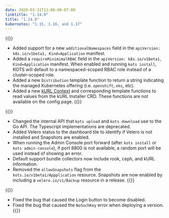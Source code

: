 ```yaml
---
date: 2020-03-31T12:00:00-07:00
linktitle: "1.14.0"
title: "1.14.0"
kubernetes: "1.15, 1.16, and 1.17"
---
```


{{<features>}}
* Added support for a new `additionalNamespaces` field in the `apiVersion: k8s.io/v1beta1, Kind=Application` manifest.
* Added a `requireMinimimalRBAC` field in the `apiVersion: k8s.io/v1beta1, Kind=Application` manifest. 
When enabled and running `kots install`, KOTS will default to a namespaced-scoped RBAC role instead of a cluster-scoped role.
* Added a new `Distribution` template function to return a string indicating the managed Kubernetes offering (i.e. `openshift`, `eks`, etc).
* Added a new [kURL Context](/reference/template-functions/kurl-context) and corresponding template functions to read 
values from the kURL Installer CRD. 
These functions are not available on the config page.
{{</features>}}

{{<changes>}}
* Changed the internal API that `kots upload` and `kots download` use to the Go API. 
The Typescript implementations are deprecated.
* Added Velero status to the dashboard tile to identify if Velero is not installed and Snapshots are enabled.
* When running the Admin Console port forward (after `kots install` or `kots admin-console`), if port 8800 is not available, a random port will be used instead of showing an error.
* Default support bundle collectors now include rook, ceph, and kURL information.
* Removed the `allowSnapshots` flag from the `kots.io/v1beta1/Appplication` resource. 
Snapshots are now enabled by including a `velero.io/v1/Backup` resource in a release.
{{</changes>}}

{{<fixes>}}
* Fixed the bug that caused the Login button to become disabled.
* Fixed the bug that caused the `NoSuchKey` error when deploying a version.
{{</fixes>}}
